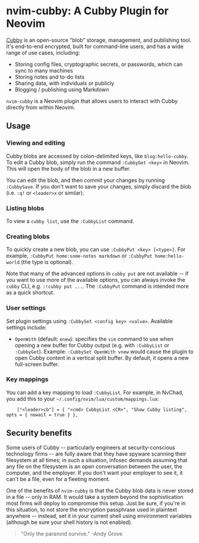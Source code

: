 
# nvim-cubby: A Cubby Plugin for Neovim

[Cubby](https://github.com/jwvictor/cubby) is an open-source "blob" storage, management, and publishing tool. It's end-to-end encrypted, built for command-line users, and has a wide range of use cases, including:

- Storing config files, cryptographic secrets, or passwords, which can sync to many machines
- Storing notes and to-do lists 
- Sharing data, with individuals or publicly
- Blogging / publishing using Markdown

`nvim-cubby` is a Neovim plugin that allows users to interact with Cubby directly from within Neovim.

## Usage

### Viewing and editing 

Cubby blobs are accessed by colon-delimited keys, like `blog:hello-cubby`. To edit a Cubby blob, simply run the command `:CubbyGet <key>` in Neovim. This will open the body of the blob in a new buffer. 

You can edit the blob, and then commit your changes by running `:CubbySave`. If you don't want to save your changes, simply discard the blob (i.e. `:q!` or `<leader>x` or similar).

### Listing blobs

To view a `cubby list`, use the `:CubbyList` command.

### Creating blobs

To quickly create a new blob, you can use `:CubbyPut <key> [<type>]`. For example, `:CubbyPut home:some-notes markdown` or `:CubbyPut home:hello-world` (the type is optional).

Note that many of the advanced options in `cubby put` are not available -- if you want to use more of the available options, you can always invoke the `cubby` CLI, e.g. `:!cubby put ...`. The `:CubbyPut` command is intended more as a quick shortcut. 

### User settings

Set plugin settings using `:CubbySet <config key> <value>`. Available settings include:

- `OpenWith` (default: `enew`): specifies the `vim` command to use when opening a new buffer for Cubby output (e.g. with `:CubbyList` or `:CubbyGet`). Example: `:CubbySet OpenWith vnew` would cause the plugin to open Cubby content in a vertical split buffer. By default, it opens a new full-screen buffer.

### Key mappings

You can add a key mapping to load `:CubbyList`. For example, in NvChad, you add this to your `~/.config/nvim/lua/custom/mappings.lua`:

```
    ["<leader>cb"] = { "<cmd> CubbyList <CR>", "Show Cubby listing", opts = { nowait = true } },
```

## Security benefits

Some users of Cubby -- particularly engineers at security-conscious technology firms -- are fully aware that they have spyware scanning their filesystem at all times; in such a situation, infosec demands assuming that any file on the filesystem is an open conversation between the user, the computer, and the employer. If you don't want your employer to see it, it can't be a file, even for a fleeting moment. 

One of the benefits of `nvim-cubby` is that the Cubby blob data is never stored in a file -- only in RAM. It would take a system beyond the sophistication most firms will deploy to compromise this setup. Just be sure, if you're in this situation, to not store the encryption passphrase used in plaintext anywhere -- instead, set it in your current shell using environment variables (although be sure your shell history is not enabled).

> "Only the paranoid survive." -Andy Grove
